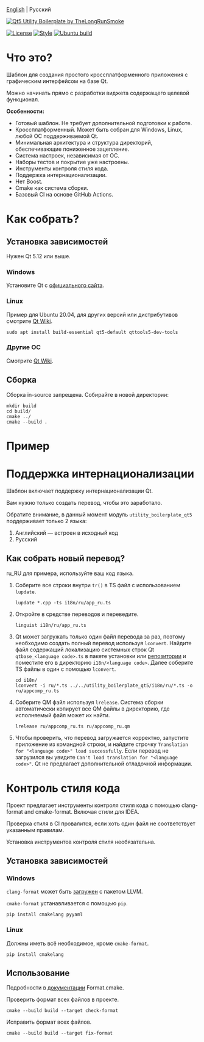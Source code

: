 [English](README.MD) | Русский

[![Qt5 Utility Boilerplate by TheLongRunSmoke]()](#)

[![License](https://img.shields.io/badge/License-Apache%202.0-blue.svg)](https://opensource.org/licenses/Apache-2.0)
[![Style](https://github.com/TheLongRunSmoke/utility-boilerplate-qt/actions/workflows/style.yml/badge.svg)](https://github.com/TheLongRunSmoke/utility-boilerplate-qt/actions/workflows/style.yml)
[![Ubuntu build](https://github.com/TheLongRunSmoke/utility-boilerplate-qt/actions/workflows/ubuntu-build.yml/badge.svg)](https://github.com/TheLongRunSmoke/utility-boilerplate-qt/actions/workflows/ubuntu-build.yml)

# Что это?

Шаблон для создания простого кроссплатформенного приложения с графическим интерфейсом на базе Qt.

Можно начинать прямо с разработки виджета содержащего целевой функционал.

**Особенности:**

* Готовый шаблон. Не требует дополнительной подготовки к работе.
* Кроссплатформенный. Может быть собран для Windows, Linux, любой ОС поддерживаемой Qt.
* Минимальная архитектура и структура директорий, обеспечивающие пониженное зацепление.
* Система настроек, независимая от ОС.
* Наборы тестов и покрытие уже настроены.
* Инструменты контроля стиля кода.
* Поддержка интернационализации.
* Нет Boost.
* Cmake как система сборки.
* Базовый CI на основе GitHub Actions.

# Как собрать?

## Установка зависимостей

Нужен Qt 5.12 или выше.

### Windows

Установите Qt c [официального сайта](https://www.qt.io/download).

### Linux

Пример для Ubuntu 20.04, для других версий или дистрибутивов смотрите [Qt Wiki](https://wiki.qt.io/Main).

```shell
sudo apt install build-essential qt5-default qttools5-dev-tools
```

### Другие ОС

Смотрите [Qt Wiki](https://wiki.qt.io/Main).

## Сборка

Сборка in-source запрещена. Собирайте в новой директории:

```shell
mkdir build
cd build/
cmake ../
cmake --build .
```

# Пример

# Поддержка интернационализации

Шаблон включает поддержку интернационализации Qt.

Вам нужно только создать перевод, чтобы это заработало.

Обратите внимание, в данный момент модуль `utility_boilerplate_qt5` поддерживает только 2 языка:

1. Английский — встроен в исходный код
2. Русский

## Как собрать новый перевод?

ru_RU для примера, используйте ваш код языка.

1. Соберите все строки внутри `tr()` в TS файл с использованием `lupdate`.

   ```shell
   lupdate *.cpp -ts i18n/ru/app_ru.ts
   ```

2. Откройте в средстве переводов и переведите.

   ```shell
   linguist i18n/ru/app_ru.ts
   ```

3. Qt может загружать только один файл перевода за раз, поэтому необходимо создать полный перевод используя `lconvert`.
   Найдите файл содержащий локализацию системных строк Qt `qtbase_<language code>.ts` в пакете установки
   или [репозитории](https://github.com/qt/qttranslations/tree/dev/translations) и поместите его в
   директорию `i18n/<language code>`. Далее соберите TS файлы в один с помощью `lconvert`.

   ```shell
   cd i18n/
   lconvert -i ru/*.ts ../../utility_boilerplate_qt5/i18n/ru/*.ts -o ru/appcomp_ru.ts
   ```

4. Соберите QM файл используя `lrelease`. Система сборки автоматически копирует все QM файлы в директорию, где
   исполняемый файл может их найти.

   ```shell
   lrelease ru/appcomp_ru.ts ru/appcomp_ru.qm
   ```

5. Чтобы проверить, что перевод загружается корректно, запустите приложение из командной строки, и найдите
   строчку `Translation for "<language code>" load successfully`. Если перевод не загрузился вы
   увидите `Can't load translation for "<language code>"`. Qt не предлагает дополнительной отладочной информации.

# Контроль стиля кода

Проект предлагает инструменты контроля стиля кода с помощью clang-format and cmake-format. Включая стили для IDEA.

Проверка стиля в CI провалится, если хоть один файл не соответствует указанным правилам.

Установка инструментов контроля стиля необязательна.

## Установка зависимостей

### Windows

`clang-format` может быть [загружен](https://llvm.org/builds/) с пакетом LLVM.

`cmake-format` устанавливается с помощью `pip`.

```shell
pip install cmakelang pyyaml
```

### Linux

Должны иметь всё необходимое, кроме `cmake-format`.

```shell
pip install cmakelang
```

## Использование

Подробности в [документации](https://github.com/TheLartians/Format.cmake) Format.cmake.

Проверить формат всех файлов в проекте.

```shell
cmake --build build --target check-format
```

Исправить формат всех файлов.

```shell
cmake --build build --target fix-format
```


